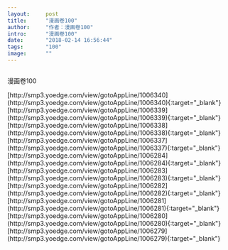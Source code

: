 ```yaml
---
layout:     post
title:      "漫画卷100"
author:     "作者：漫画卷100"
intro:      "漫画卷100"
date:       "2018-02-14 16:56:44"
tags:       "100"
image:      ""
---
```

<div style="text-align: center">
<p><img src=""/></p>
</div>
<p class="post-meta">
<span>漫画卷100</span>
</p>
[http://smp3.yoedge.com/view/gotoAppLine/1006340](http://smp3.yoedge.com/view/gotoAppLine/1006340){:target="_blank"}
[http://smp3.yoedge.com/view/gotoAppLine/1006339](http://smp3.yoedge.com/view/gotoAppLine/1006339){:target="_blank"}
[http://smp3.yoedge.com/view/gotoAppLine/1006338](http://smp3.yoedge.com/view/gotoAppLine/1006338){:target="_blank"}
[http://smp3.yoedge.com/view/gotoAppLine/1006337](http://smp3.yoedge.com/view/gotoAppLine/1006337){:target="_blank"}
[http://smp3.yoedge.com/view/gotoAppLine/1006284](http://smp3.yoedge.com/view/gotoAppLine/1006284){:target="_blank"}
[http://smp3.yoedge.com/view/gotoAppLine/1006283](http://smp3.yoedge.com/view/gotoAppLine/1006283){:target="_blank"}
[http://smp3.yoedge.com/view/gotoAppLine/1006282](http://smp3.yoedge.com/view/gotoAppLine/1006282){:target="_blank"}
[http://smp3.yoedge.com/view/gotoAppLine/1006281](http://smp3.yoedge.com/view/gotoAppLine/1006281){:target="_blank"}
[http://smp3.yoedge.com/view/gotoAppLine/1006280](http://smp3.yoedge.com/view/gotoAppLine/1006280){:target="_blank"}
[http://smp3.yoedge.com/view/gotoAppLine/1006279](http://smp3.yoedge.com/view/gotoAppLine/1006279){:target="_blank"}


